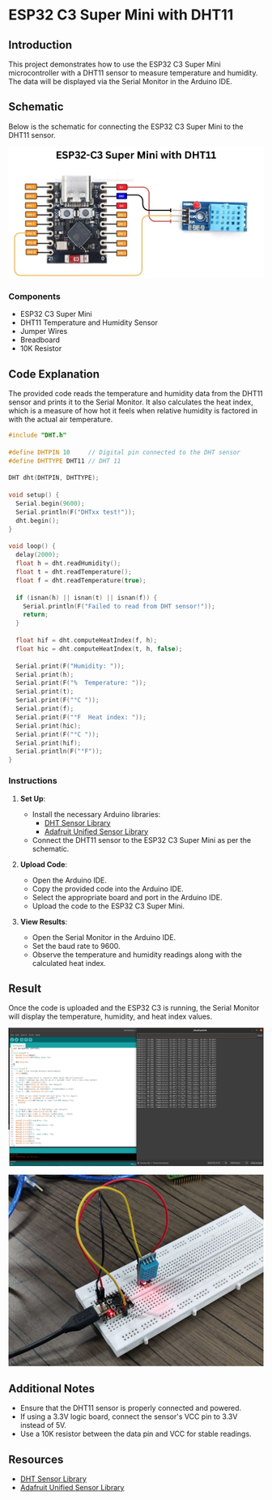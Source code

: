 
# ESP32 C3 Super Mini with DHT11

## Introduction
This project demonstrates how to use the ESP32 C3 Super Mini microcontroller with a DHT11 sensor to measure temperature and humidity. The data will be displayed via the Serial Monitor in the Arduino IDE.

## Schematic
Below is the schematic for connecting the ESP32 C3 Super Mini to the DHT11 sensor.

![Schematic](images/schematic_ESP32-C3_Super_Mini_with_DHT11.jpg)

### Components
- ESP32 C3 Super Mini
- DHT11 Temperature and Humidity Sensor
- Jumper Wires
- Breadboard
- 10K Resistor

## Code Explanation
The provided code reads the temperature and humidity data from the DHT11 sensor and prints it to the Serial Monitor. It also calculates the heat index, which is a measure of how hot it feels when relative humidity is factored in with the actual air temperature.

```cpp
#include "DHT.h"

#define DHTPIN 10     // Digital pin connected to the DHT sensor
#define DHTTYPE DHT11 // DHT 11

DHT dht(DHTPIN, DHTTYPE);

void setup() {
  Serial.begin(9600);
  Serial.println(F("DHTxx test!"));
  dht.begin();
}

void loop() {
  delay(2000);
  float h = dht.readHumidity();
  float t = dht.readTemperature();
  float f = dht.readTemperature(true);

  if (isnan(h) || isnan(t) || isnan(f)) {
    Serial.println(F("Failed to read from DHT sensor!"));
    return;
  }

  float hif = dht.computeHeatIndex(f, h);
  float hic = dht.computeHeatIndex(t, h, false);

  Serial.print(F("Humidity: "));
  Serial.print(h);
  Serial.print(F("%  Temperature: "));
  Serial.print(t);
  Serial.print(F("°C "));
  Serial.print(f);
  Serial.print(F("°F  Heat index: "));
  Serial.print(hic);
  Serial.print(F("°C "));
  Serial.print(hif);
  Serial.println(F("°F"));
}
```

### Instructions
1. **Set Up**:
   - Install the necessary Arduino libraries:
     - [DHT Sensor Library](https://github.com/adafruit/DHT-sensor-library)
     - [Adafruit Unified Sensor Library](https://github.com/adafruit/Adafruit_Sensor)
   - Connect the DHT11 sensor to the ESP32 C3 Super Mini as per the schematic.

2. **Upload Code**:
   - Open the Arduino IDE.
   - Copy the provided code into the Arduino IDE.
   - Select the appropriate board and port in the Arduino IDE.
   - Upload the code to the ESP32 C3 Super Mini.

3. **View Results**:
   - Open the Serial Monitor in the Arduino IDE.
   - Set the baud rate to 9600.
   - Observe the temperature and humidity readings along with the calculated heat index.

## Result
Once the code is uploaded and the ESP32 C3 is running, the Serial Monitor will display the temperature, humidity, and heat index values.

![Result](images/result_ESP32-C3_Super_Mini_with_DHT11.jpg)

![Hardware](images/hardware_ESP32-C3_Super_Mini_with_DHT11.jpg)

## Additional Notes
- Ensure that the DHT11 sensor is properly connected and powered.
- If using a 3.3V logic board, connect the sensor's VCC pin to 3.3V instead of 5V.
- Use a 10K resistor between the data pin and VCC for stable readings.

## Resources
- [DHT Sensor Library](https://github.com/adafruit/DHT-sensor-library)
- [Adafruit Unified Sensor Library](https://github.com/adafruit/Adafruit_Sensor)
